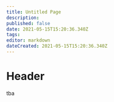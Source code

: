 ```yaml
---
title: Untitled Page
description: 
published: false
date: 2021-05-15T15:20:36.340Z
tags: 
editor: markdown
dateCreated: 2021-05-15T15:20:36.340Z
---
```


# Header
tba 